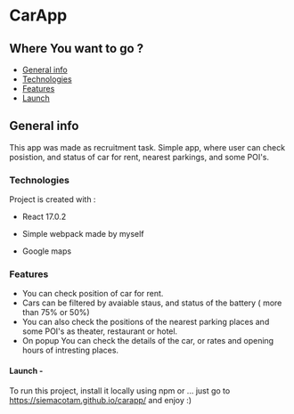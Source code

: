 # CarApp

## Where You want to go ?
* [General info](#general-info)
* [Technologies](#technologies)
* [Features](#features)
* [Launch](#launch)

## General info
This app was made as recruitment task. 
Simple app, where user can check posistion, and status of car for rent, nearest parkings, and some POI's.

### Technologies
Project is created with :
* React 17.0.2

* Simple webpack made by myself
* Google maps

### Features
* You can check position of car for rent. 
* Cars can be filtered by avaiable staus, and status of the battery ( more than 75% or 50%)
* You can also check the positions of the nearest parking places and some POI's as theater, restaurant or hotel.
* On popup You can check the details of the car, or rates and opening hours of intresting places.


#### Launch - 
To run this project, install it locally using npm or ...
just go to https://siemacotam.github.io/carapp/ and enjoy :)
